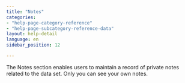 ```yaml
---
title: "Notes"
categories:
- "help-page-category-reference"
- "help-page-subcategory-reference-data"
layout: help-detail
language: en
sidebar_position: 12

---
```


The Notes section enables users to maintain a record of private notes related to the data set. Only you can see your own notes.
